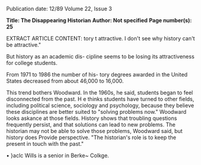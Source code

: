 Publication date: 12/89
Volume 22, Issue 3

**Title: The Disappearing Historian**
**Author: Not specified**
**Page number(s): 25**

EXTRACT ARTICLE CONTENT:
tory 
t 
attractive. I don't see why history can't 
be attractive." 

But history as an academic dis-
cipline 
seems 
to 
be losing its 
attractiveness for college students. 

From 1971 to 1986 the number of his-
tory degrees awarded in the United 
States decreased from about 46,000 to 
16,000. 

This 
trend 
bothers 
Woodward. In the 1960s, he said, 
students began to feel disconnected 
from the past. H e thinks students have 
turned to other 
fields, 
including 
political 
science, 
sociology and 
psychology, because they believe these 
disciplines are better suited to "solving 
problems now." Woodward looks 
askance at those fields. History shows 
that troubling questions frequently 
persist, and that solutions can lead to 
new problems. The historian may not 
be able to solve those problems, 
Woodward said, but history does 
Provide perspective. "The historian's 
role is to keep the present in touch with 
the past." 

• 
}aclc Wills is a senior in Berke~ Colkge.